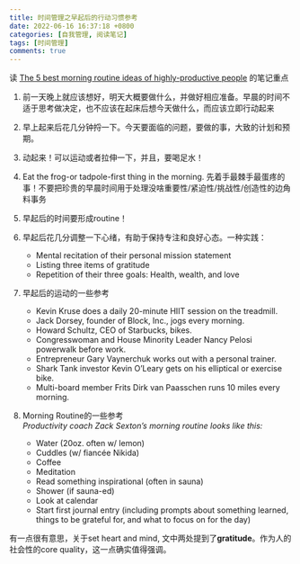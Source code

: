 ```yaml
---
title: 时间管理之早起后的行动习惯参考
date: 2022-06-16 16:37:18 +0800
categories: [自我管理, 阅读笔记]
tags: [时间管理] 
comments: true
---
```



读 [The 5 best morning routine ideas of highly-productive people](https://blog.trello.com/best-productive-morning-routines) 的笔记重点

1. 前一天晚上就应该想好，明天大概要做什么，并做好相应准备。早晨的时间不适于思考做决定，也不应该在起床后想今天做什么，而应该立即行动起来

2. 早上起来后花几分钟捋一下。今天要面临的问题，要做的事，大致的计划和预期。

3. 动起来！可以运动或者拉伸一下，并且，要喝足水！

4. Eat the frog-or tadpole-first thing in the morning. 先着手最棘手最蛋疼的事！不要把珍贵的早晨时间用于处理没啥重要性/紧迫性/挑战性/创造性的边角料事务

5. 早起后的时间要形成routine！

6. 早起后花几分调整一下心绪，有助于保持专注和良好心态。一种实践：
   - Mental recitation of their personal mission statement
   - Listing three items of gratitude
   - Repetition of their three goals: Health, wealth, and love

7. 早起后的运动的一些参考
   - Kevin Kruse does a daily 20-minute HIIT session on the treadmill.
   - Jack Dorsey, founder of Block, Inc., jogs every morning.
   - Howard Schultz, CEO of Starbucks, bikes.
   - Congresswoman and House Minority Leader Nancy Pelosi powerwalk  before work.
   - Entrepreneur Gary Vaynerchuk works out with a personal trainer.
   - Shark Tank investor Kevin O’Leary gets on his elliptical or exercise bike.
   - Multi-board member Frits Dirk van Paasschen runs 10 miles every morning.


8. Morning Routine的一些参考
<br>*Productivity coach Zack Sexton’s morning routine looks like this:*
   - Water (20oz. often w/ lemon)
   - Cuddles (w/ fiancée Nikida)
   - Coffee
   - Meditation
   - Read something inspirational (often in sauna)
   - Shower (if sauna-ed)
   - Look at calendar
   - Start first journal entry (including prompts about something learned, things to be grateful for, and what to focus on for the day)

有一点很有意思，关于set heart and mind, 文中两处提到了**gratitude**。作为人的社会性的core quality，这一点确实值得强调。
